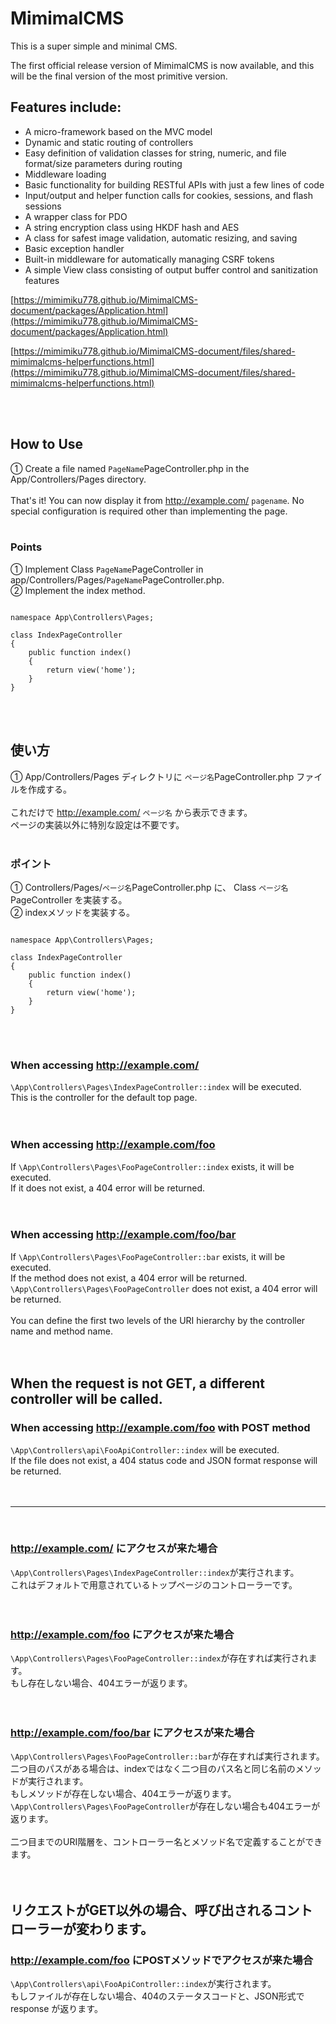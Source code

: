 # MimimalCMS
This is a super simple and minimal CMS.

The first official release version of MimimalCMS is now available, and this will be the final version of the most primitive version.

## Features include:
- A micro-framework based on the MVC model
- Dynamic and static routing of controllers
- Easy definition of validation classes for string, numeric, and file format/size parameters during routing
- Middleware loading
- Basic functionality for building RESTful APIs with just a few lines of code
- Input/output and helper function calls for cookies, sessions, and flash sessions
- A wrapper class for PDO
- A string encryption class using HKDF hash and AES
- A class for safest image validation, automatic resizing, and saving
- Basic exception handler
- Built-in middleware for automatically managing CSRF tokens
- A simple View class consisting of output buffer control and sanitization features

[https://mimimiku778.github.io/MimimalCMS-document/packages/Application.html](https://mimimiku778.github.io/MimimalCMS-document/packages/Application.html)  

[https://mimimiku778.github.io/MimimalCMS-document/files/shared-mimimalcms-helperfunctions.html](https://mimimiku778.github.io/MimimalCMS-document/files/shared-mimimalcms-helperfunctions.html)

<br>
<br>

## How to Use<br>
① Create a file named `PageName`PageController.php in the App/Controllers/Pages directory.<br>
<br>
That's it! You can now display it from http://example.com/ `pagename`. No special configuration is required other than implementing the page.<br>
<br>

### Points<br>
① Implement Class `PageName`PageController in app/Controllers/Pages/`PageName`PageController.php.<br>
② Implement the index method.<br>
```

namespace App\Controllers\Pages;

class IndexPageController
{
    public function index()
    {
        return view('home');
    }
}
```
<br>
<br>

## 使い方<br>
① App/Controllers/Pages ディレクトリに `ページ名`PageController.php ファイルを作成する。<br>
<br>
これだけで http://example.com/ `ページ名` から表示できます。<br>
ページの実装以外に特別な設定は不要です。<br>
<br>

### ポイント<br>
① Controllers/Pages/`ページ名`PageController.php に、 Class `ページ名`PageController を実装する。<br>
② indexメソッドを実装する。<br>
```

namespace App\Controllers\Pages;

class IndexPageController
{
    public function index()
    {
        return view('home');
    }
}
```
<br>
<br>

### When accessing http://example.com/<br>
`\App\Controllers\Pages\IndexPageController::index` will be executed.<br>
This is the controller for the default top page.<br>
<br>
<br>

### When accessing http://example.com/foo<br>
If `\App\Controllers\Pages\FooPageController::index` exists, it will be executed.<br>
If it does not exist, a 404 error will be returned.<br>
<br>
<br>

### When accessing http://example.com/foo/bar<br>
If `\App\Controllers\Pages\FooPageController::bar` exists, it will be executed.<br>
If the method does not exist, a 404 error will be returned.<br>
`\App\Controllers\Pages\FooPageController` does not exist, a 404 error will be returned.<br>
<br>
You can define the first two levels of the URI hierarchy by the controller name and method name.<br>
<br>
<br>

## When the request is not GET, a different controller will be called.<br>

### When accessing http://example.com/foo with POST method<br>
`\App\Controllers\api\FooApiController::index` will be executed.<br>
If the file does not exist, a 404 status code and JSON format response will be returned.<br>
<br>
<br>
___
<br>

### http://example.com/ にアクセスが来た場合<br>
`\App\Controllers\Pages\IndexPageController::index`が実行されます。<br>
これはデフォルトで用意されているトップページのコントローラーです。<br>
<br>
<br>

### http://example.com/foo にアクセスが来た場合<br>
`\App\Controllers\Pages\FooPageController::index`が存在すれば実行されます。<br>
もし存在しない場合、404エラーが返ります。<br>
<br>
<br>

### http://example.com/foo/bar にアクセスが来た場合<br>
`\App\Controllers\Pages\FooPageController::bar`が存在すれば実行されます。<br>
二つ目のパスがある場合は、indexではなく二つ目のパス名と同じ名前のメソッドが実行されます。<br>
もしメソッドが存在しない場合、404エラーが返ります。<br>
`\App\Controllers\Pages\FooPageController`が存在しない場合も404エラーが返ります。<br>
<br>
二つ目までのURI階層を、コントローラー名とメソッド名で定義することができます。<br>
<br>
<br>

## リクエストがGET以外の場合、呼び出されるコントローラーが変わります。<br>

### http://example.com/foo にPOSTメソッドでアクセスが来た場合<br>
`\App\Controllers\api\FooApiController::index`が実行されます。<br>
もしファイルが存在しない場合、404のステータスコードと、JSON形式で response が返ります。<br>
<br>
<br>
